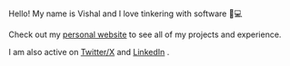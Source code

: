 Hello! My name is Vishal and I love tinkering with software 👷💻

Check out my <a href="https://vishalshenoy.com" target="_blank">personal website</a> to see all of my projects and experience.

I am also active on <a href="https://x.com/vishalshenoy_" target="_blank">Twitter/X</a> and <a href="https://linkedin.com/in/shenoyvishal" target="_blank">LinkedIn</a> .
